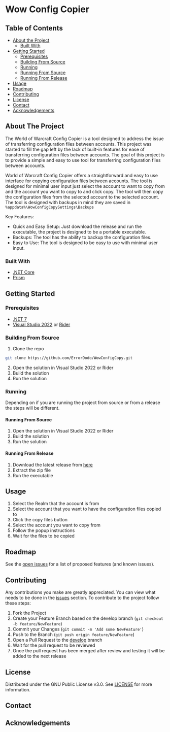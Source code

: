 # Wow Config Copier

## Table of Contents
- [About the Project](#about-the-project)
    - [Built With](#built-with)
- [Getting Started](#getting-started)
    - [Prerequisites](#prerequisites)
    - [Building From Source](#building-from-source)
    - [Running](#running)
    - [Running From Source](#running-from-source)
    - [Running From Release](#running-from-release)
- [Usage](#usage)
- [Roadmap](#roadmap)
- [Contributing](#contributing)
- [License](#license)
- [Contact](#contact)
- [Acknowledgements](#acknowledgements)

## About The Project

The World of Warcraft Config Copier is a tool designed to address the issue of transferring configuration files between accounts. This project was started to fill the gap left by the lack of built-in features for ease of transferring configuration files between accounts. The goal of this project is to provide a simple and easy to use tool for transferring configuration files between accounts.

World of Warcraft Config Copier offers a straightforward and easy to use interface for copying configuration files between accounts. The tool is designed for minimal user input just select the account to want to copy from and the account you want to copy to and click copy. The tool will then copy the configuration files from the selected account to the selected account. The tool is designed with backups in mind they are saved in 
``%appdata%\WowConfigCopySettings\Backups``

Key Features:
- Quick and Easy Setup: Just download the release and run the executable, the project is designed to be a portable executable.
- Backups: The tool has the ability to backup the configuration files.
- Easy to Use: The tool is designed to be easy to use with minimal user input.

### Built With

- [.NET Core](https://dotnet.microsoft.com/)
- [Prism](https://prismlibrary.com/)

## Getting Started

### Prerequisites

- [.NET 7](https://dotnet.microsoft.com/en-us/download/dotnet/7.0)
- [Visual Studio 2022](https://visualstudio.microsoft.com/downloads/) or [Rider](https://www.jetbrains.com/rider/)

### Building From Source


1. Clone the repo
```sh
git clone https://github.com/ErrorDodo/WowConfigCopy.git
```
2. Open the solution in Visual Studio 2022 or Rider
3. Build the solution
4. Run the solution

### Running

Depending on if you are running the project from source or from a release the steps will be different.

#### Running From Source

1. Open the solution in Visual Studio 2022 or Rider
2. Build the solution
3. Run the solution

#### Running From Release

1. Download the latest release from [here](https://github.com/ErrorDodo/WowConfigCopy/releases)
2. Extract the zip file
3. Run the executable


## Usage

1. Select the Realm that the account is from
2. Select the account that you want to have the configuration files copied to
3. Click the copy files button
4. Select the account you want to copy from
5. Follow the popup instructions
6. Wait for the files to be copied


## Roadmap

See the [open issues](https://github.com/ErrorDodo/WowConfigCopy/issues) for a list of proposed features (and known issues).

## Contributing

Any contributions you make are greatly appreciated. You can view what needs to be done in the [issues](https://github.com/ErrorDodo/WowConfigCopy/issues) section.
To contribute to the project follow these steps:

1. Fork the Project
2. Create your Feature Branch based on the develop branch (`git checkout -b feature/NewFeature`)
3. Commit your Changes (`git commit -m 'Add some NewFeature'`)
4. Push to the Branch (`git push origin feature/NewFeature`)
5. Open a Pull Request to the [develop](https://github.com/ErrorDodo/WowConfigCopy/tree/develop) branch
6. Wait for the pull request to be reviewed
7. Once the pull request has been merged after review and testing it will be added to the next release

## License

Distributed under the GNU Public License v3.0. See [LICENSE](./LICENSE) for more information.

## Contact

## Acknowledgements